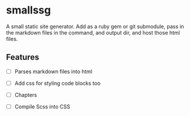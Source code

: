 # smallssg 

A small static site generator. Add as a ruby gem or git submodule, pass in the markdown files in the command, and output dir, and host those html files.

## Features

- [ ] Parses markdown files into html
- [ ] Add css for styling code blocks too
- [ ] Chapters
- [ ] Compile Scss into CSS


